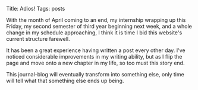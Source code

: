 Title: Adios!
Tags: posts

With the month of April coming to an end, my internship wrapping up this
Friday, my second semester of third year beginning next week, and a whole
change in my schedule approaching, I think it is time I bid this website's
current structure farewell.



It has been a great experience having written a post every other day. I've
noticed considerable improvements in my writing ability, but as I flip the
page and move onto a new chapter in my life, so too must this story end.



This journal-blog will eventually transform into something else, only time
will tell what that something else ends up being.

